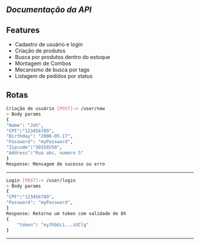 
## _Documentação da API_




## Features

- Cadastro de usuário e login
- Criação de produtos
- Busca por produtos dentro do estoque
- Montagem de Combos
- Mecanismo de busca por tags
- Listagem de pedidos por status



## Rotas
```sh
Criação de usuário [POST]-> /user/new
> Body params
{
"Name": "Joh",
"CPF":"123456789",
"Birthday": "2000-05-17",
"Password": "myPassword",
"Zipcode":"30350250",
"Address":"Rua abc, numero 5"
}
Response: Mensagem de sucesso ou erro
```
---

```sh
Login [POST]-> /user/login
> Body params
{
"CPF":"123456789",
"Password": "myPassword",
}
Response: Retorna um token com validade de 8h
{
	"token": "eyJhbGci...zUClg"
}
```
---
